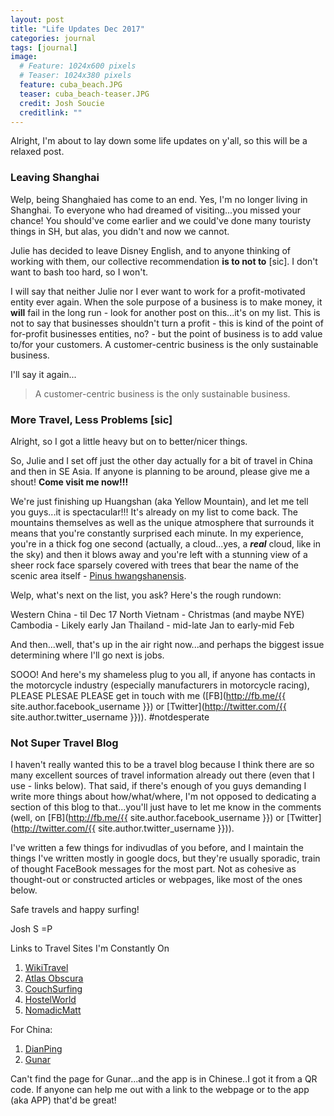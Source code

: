 ```yaml
---
layout: post
title: "Life Updates Dec 2017"
categories: journal
tags: [journal]
image:
  # Feature: 1024x600 pixels
  # Teaser: 1024x380 pixels
  feature: cuba_beach.JPG
  teaser: cuba_beach-teaser.JPG
  credit: Josh Soucie
  creditlink: ""
---
```


Alright, I'm about to lay down some life updates on y'all, so this will be a relaxed post.

### Leaving Shanghai

Welp, being Shanghaied has come to an end. Yes, I'm no longer living in Shanghai. To everyone who had dreamed of visiting...you missed your chance! You should've come earlier and we could've done many touristy things in SH, but alas, you didn't and now we cannot.

Julie has decided to leave Disney English, and to anyone thinking of working with them, our collective recommendation **is to not to** [sic]. I don't want to bash too hard, so I won't.

I will say that neither Julie nor I ever want to work for a profit-motivated entity ever again. When the sole purpose of a business is to make money, it **will** fail in the long run - look for another post on this...it's on my list. This is not to say that businesses shouldn't turn a profit - this is kind of the point of for-profit businesses entities, no? - but the point of business is to add value to/for your customers. A customer-centric business is the only sustainable business.

I'll say it again...

> A customer-centric business is the only sustainable business.

### More Travel, Less Problems [sic]

Alright, so I got a little heavy but on to better/nicer things.

So, Julie and I set off just the other day actually for a bit of travel in China and then in SE Asia. If anyone is planning to be around, please give me a shout! **Come visit me now!!!**

We're just finishing up Huangshan (aka Yellow Mountain), and let me tell you guys...it is spectacular!!! It's already on my list to come back. The mountains themselves as well as the unique atmosphere that surrounds it means that you're constantly surprised each minute. In my experience, you're in a thick fog one second (actually, a cloud...yes, a _**real**_ cloud, like in the sky) and then it blows away and you're left with a stunning view of a sheer rock face sparsely covered with trees that bear the name of the scenic area itself - [Pinus hwangshanensis][1].

Welp, what's next on the list, you ask? Here's the rough rundown:

Western China - til Dec 17
North Vietnam - Christmas (and maybe NYE)
Cambodia - Likely early Jan
Thailand - mid-late Jan to early-mid Feb

And then...well, that's up in the air right now...and perhaps the biggest issue determining where I'll go next is jobs.

SOOO! And here's my shameless plug to you all, if anyone has contacts in the motorcycle industry (especially manufacturers in motorcycle racing), PLEASE PLESAE PLEASE get in touch with me ([FB](http://fb.me/{{ site.author.facebook_username }}) or [Twitter](http://twitter.com/{{ site.author.twitter_username }})). #notdesperate

### Not Super Travel Blog

I haven't really wanted this to be a travel blog because I think there are so many excellent sources of travel information already out there (even that I use - links below). That said, if there's enough of you guys demanding I write more things about how/what/where, I'm not opposed to dedicating a section of this blog to that...you'll just have to let me know in the comments (well, on [FB](http://fb.me/{{ site.author.facebook_username }}) or [Twitter](http://twitter.com/{{ site.author.twitter_username }})).

I've written a few things for indivudlas of you before, and I maintain the things I've written mostly in google docs, but they're usually sporadic, train of thought FaceBook messages for the most part. Not as cohesive as thought-out or constructed articles or webpages, like most of the ones below.


Safe travels and happy surfing!

Josh S =P

Links to Travel Sites I'm Constantly On
1. [WikiTravel](https://wikitravel.org/en/Main_Page)
2. [Atlas Obscura](https://www.atlasobscura.com/)
3. [CouchSurfing](https://www.couchsurfing.com/)
4. [HostelWorld](https://www.hostelworld.com/)
5. [NomadicMatt](https://www.nomadicmatt.com/)

For China:
1. [DianPing](https://www.dianping.com/citylist)
2. [Gunar]()

Can't find the page for Gunar...and the app is in Chinese..I got it from a QR code. If anyone can help me out with a link to the webpage or to the app (aka APP) that'd be great!

[1]: https://www.chinahighlights.com/huangshan/yellow-mountain/oddly-shaped-pines.htm
